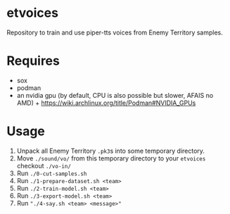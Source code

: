 # etvoices
Repository to train and use piper-tts voices from Enemy Territory samples.

# Requires
- sox
- podman
- an nvidia gpu (by default, CPU is also possible but slower, AFAIS no AMD) + https://wiki.archlinux.org/title/Podman#NVIDIA_GPUs

# Usage
1. Unpack all Enemy Territory `.pk3`s into some temporary directory.
2. Move `./sound/vo/` from this temporary directory to your `etvoices` checkout `./vo-in/`
3. Run `./0-cut-samples.sh`
4. Run `./1-prepare-dataset.sh <team>`
5. Run `./2-train-model.sh <team>`
6. Run `./3-export-model.sh <team>`
7. Run `"./4-say.sh <team> <message>"`
